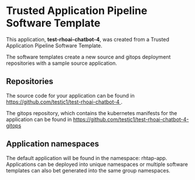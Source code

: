 # Trusted Application Pipeline Software Template

This application, **test-rhoai-chatbot-4**, was created from a Trusted Application Pipeline Software Template.

The software templates create a new source and gitops deployment repositories with a sample source application. 

## Repositories

The source code for your application can be found in [https://github.com/testjc1/test-rhoai-chatbot-4 ](https://github.com/testjc1/test-rhoai-chatbot-4 ).
 
The gitops repository, which contains the kubernetes manifests for the application can be found in 
[https://github.com/testjc1/test-rhoai-chatbot-4-gitops ](https://github.com/testjc1/test-rhoai-chatbot-4-gitops ) 

## Application namespaces 

The default application will be found in the namespace: rhtap-app. Applications can be deployed into unique namespaces or multiple software templates can also bet generated into the same group namespaces.  